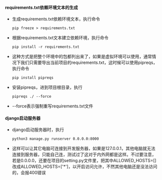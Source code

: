 #### requirements.txt依赖环境文本的生成
  - 生成requirements.txt依赖环境文本，执行命令

        pip freeze > requirements.txt
  - 根据requirements.txt文本建立依赖环境，执行命令

        pip install -r requirements.txt
  - 这种方式是把整个环境中的包都列出来了，如果是虚拟环境可以使用，通常情况下我们只需要导出当前项目的requirements.txt，这时候可以使用pipreqs，执行命令

        pip install pipreqs
  - 安装pipreqs，进到项目根目录，执行

        pipreqs ./ --force
  - --force表示强制重写requirements.txt文件


#### django启动服务器
  - django启动服务器时，执行

        python3 manage.py runserver 0.0.0.0:8000
  - 这样可以让其它电脑可连接到开发服务器，如果是127.0.0.1，其他电脑就无法连接到服务器，只能自己连，测试过了这对于内外网都是这样。不过要注意，若是0.0.0.0，还要在项目的setting.py文件里，把其中ALLOWED_HOSTS=[]改成ALLOWED_HOSTS=['*']，以开启访问允许，不然其他电脑还是没法访问的，会报400错误































